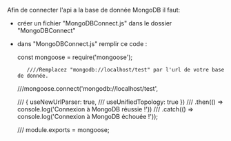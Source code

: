 Afin de connecter l'api a la base de donnée MongoDB il faut:

- créer un fichier "MongoDBConnect.js" dans le dossier "MongoDBConnect"

- dans "MongoDBConnect.js" remplir ce code : 


     const mongoose = require('mongoose');
        
         ////Remplacez "mongodb://localhost/test" par l'url de votre base de donnée.

    ///mongoose.connect('mongodb://localhost/test',

    /// { useNewUrlParser: true,
    /// useUnifiedTopology: true })
    /// .then(() => console.log('Connexion à MongoDB réussie !'))
    /// .catch(() => console.log('Connexion à MongoDB échouée !'));

    /// module.exports = mongoose;



